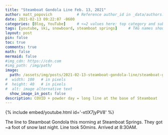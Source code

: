 ```yaml
---
title: "Steamboat Gondola Line Feb. 13, 2021"
author: matt_popovich           # Reference author_id in _data/authors.yml
date: 2021-02-13 09:22:07 -0600
categories: [Blog, YouTube]     # <=2 values here: top category and sub category
tags: [youtube, ski, snowboard, steamboat springs]     # TAG names should always be lowercase
layout: post
pin: false
toc: true
comments: true
math: false
mermaid: false
#img_cdn: https://cdn.com
#img_path: /img/path/
image:
  path: /assets/img/posts/2021-02-13-steamboat-gondola-line/steamboat-gondola-line-2021Feb13-thumbnail.jpg
#  width: 100   # in pixels
#  height: 40   # in pixels
#  alt: image alternative text
  show_image_in_post: false
description: COVID + powder day = long line at the base of Steamboat
---
```


{% include embed/youtube.html id='-xtlX7jyPV8' %}

The line to Steamboat Gondola this morning at Steamboat Springs. They got ~a foot of snow last night. Line took 50mins. Arrived at 8:30AM.
